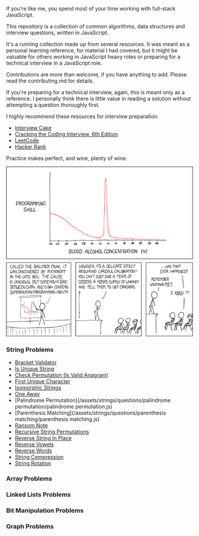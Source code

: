
If you're like me, you spend most of your time working with full-stack JavaScript.

This repository is a collection of common algorithms, data structures and interview
questions, written in JavaScript.

It's a running collection made up from several resources. It was meant as a personal
learning reference, for material I had covered, but it might be valuable for others
working in JavaScript heavy roles or preparing for a technical interview in a JavaScript
role.

Contributions are more than welcome, if you have anything to add. Please read the
contributing.md for details.

If you're preparing for a technical interview, again, this is meant only as a reference.
I personally think there is little value in reading a solution without attempting
a question thoroughly first.

I highly recommend these resources for interview preparation.

* [Interview Cake](https://www.interviewcake.com)
* [Cracking the Coding Interview, 6th Edition](https://www.careercup.com/book)
* [LeetCode](https://leetcode.com/)
* [Hacker Rank](https://www.hackerrank.com/)

Practice makes perfect, and wine, plenty of wine.

![alt tag](/ballmer_peak.png)

### String Problems

* [Bracket Validator](/assets/strings/questions/bracket_validator/bracket_validator.js)
* [Is Unique String](/assets/strings/questions/is_unique/is_unique.js)
* [Check Permutation (Is Valid Anagram)](/assets/strings/questions/check_permutation/check_permutation.js)
* [First Unique Character](/assets/strings/questions/first_unique_character/first_unique_character.js)
* [Isomorphic Strings](/assets/strings/questions/isomorphic_strings/isomorphic_strings.js)
* [One Away](/assets/strings/questions/one_away/one_away.js)
* [Palindrome Permutation](/assets/strings/questions/palindrome permutation/palindrome permutation.js)
* [Parenthesis Matching](/assets/strings/questions/parenthesis matching/parenthesis matching.js)
* [Ransom Note](/assets/strings/questions/ransom_note/ransom_note.js)
* [Recursive String Permutations](/assets/strings/questions/recursive_string_permutations/recursive_string_permutations.js)
* [Reverse String In Place](/assets/strings/questions/reverse_string_in_place/reverse_string_in_place.js)
* [Reverse Vowels](/assets/strings/questions/reverse_vowels/reverse_vowels.js)
* [Reverse Words](/assets/strings/questions/reverse_words/reverse_words.js)
* [String Compression](/assets/strings/questions/string_compression/string_compression.js)
* [String Rotation](/assets/strings/questions/string_rotation/string_rotation.js)

### Array Problems

### Linked Lists Problems

### Bit Manipulation Problems

### Graph Problems
